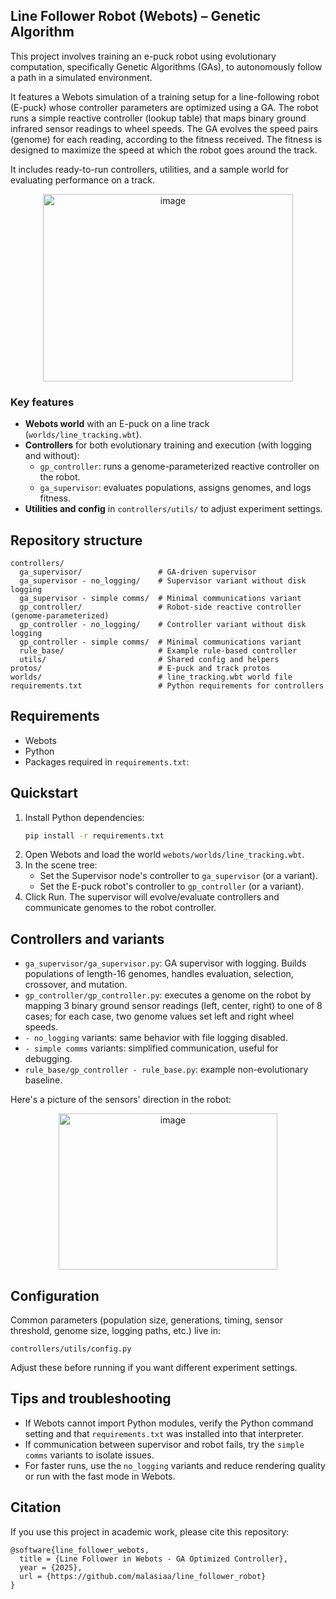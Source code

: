 ## Line Follower Robot (Webots) – Genetic Algorithm

This project involves training an e-puck robot using evolutionary computation, specifically Genetic Algorithms (GAs), to autonomously follow a path in a simulated environment.

It features a Webots simulation of a training setup for a line-following robot (E-puck) whose controller parameters are optimized using a GA. The robot runs a simple reactive controller (lookup table) that maps binary ground infrared sensor readings to wheel speeds. 
The GA evolves the speed pairs (genome) for each reading, according to the fitness received. The fitness is designed to maximize the speed at which the robot goes around the track. 

It includes ready-to-run controllers, utilities, and a sample world for evaluating performance on a track.
<div align="center">
  <img width="400" height="300" alt="image" src="https://github.com/user-attachments/assets/40360a25-42a3-4368-9045-11c362291982" />
</div>  

### Key features
- **Webots world** with an E-puck on a line track (`worlds/line_tracking.wbt`).
- **Controllers** for both evolutionary training and execution (with logging and without):
  - `gp_controller`: runs a genome-parameterized reactive controller on the robot.
  - `ga_supervisor`: evaluates populations, assigns genomes, and logs fitness.
- **Utilities and config** in `controllers/utils/` to adjust experiment settings.

## Repository structure
```
controllers/
  ga_supervisor/                 # GA-driven supervisor
  ga_supervisor - no_logging/    # Supervisor variant without disk logging
  ga_supervisor - simple comms/  # Minimal communications variant
  gp_controller/                 # Robot-side reactive controller (genome-parameterized)
  gp_controller - no_logging/    # Controller variant without disk logging
  gp_controller - simple comms/  # Minimal communications variant
  rule_base/                     # Example rule-based controller
  utils/                         # Shared config and helpers
protos/                          # E-puck and track protos
worlds/                          # line_tracking.wbt world file
requirements.txt                 # Python requirements for controllers
```

## Requirements
- Webots
- Python
- Packages required in `requirements.txt`:

## Quickstart
1. Install Python dependencies:
   ```bash
   pip install -r requirements.txt
   ```
2. Open Webots and load the world `webots/worlds/line_tracking.wbt`.
3. In the scene tree:
   - Set the Supervisor node's controller to `ga_supervisor` (or a variant).
   - Set the E-puck robot's controller to `gp_controller` (or a variant).
4. Click Run. The supervisor will evolve/evaluate controllers and communicate genomes to the robot controller.

## Controllers and variants
- `ga_supervisor/ga_supervisor.py`: GA supervisor with logging. Builds populations of length-16 genomes, handles evaluation, selection, crossover, and mutation.
- `gp_controller/gp_controller.py`: executes a genome on the robot by mapping 3 binary ground sensor readings (left, center, right) to one of 8 cases; for each case, two genome values set left and right wheel speeds.
- `- no_logging` variants: same behavior with file logging disabled.
- `- simple comms` variants: simplified communication, useful for debugging.
- `rule_base/gp_controller - rule_base.py`: example non-evolutionary baseline.

Here's a picture of the sensors' direction in the robot:
<div align="center">
<img width="350" height="250" alt="image" src="https://github.com/user-attachments/assets/2c75d793-c3a8-4abb-9467-c89eae09cbeb" />
</div>

## Configuration
Common parameters (population size, generations, timing, sensor threshold, genome size, logging paths, etc.) live in:
```
controllers/utils/config.py
```
Adjust these before running if you want different experiment settings.

## Tips and troubleshooting
- If Webots cannot import Python modules, verify the Python command setting and that `requirements.txt` was installed into that interpreter.
- If communication between supervisor and robot fails, try the `simple comms` variants to isolate issues.
- For faster runs, use the `no_logging` variants and reduce rendering quality or run with the fast mode in Webots.

## Citation
If you use this project in academic work, please cite this repository:
```
@software{line_follower_webots,
  title = {Line Follower in Webots - GA Optimized Controller},
  year = {2025},
  url = {https://github.com/malasiaa/line_follower_robot}
}
```
